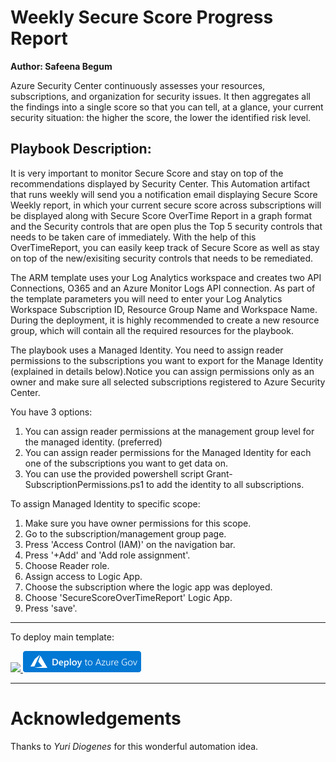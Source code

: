 # Weekly Secure Score Progress Report
**Author: Safeena Begum**

Azure Security Center continuously assesses your resources, subscriptions, and organization for security issues. It then aggregates all the findings into a single score so that you can tell, at a glance, your current security situation: the higher the score, the lower the identified risk level. 

## Playbook Description: 
It is very important to monitor Secure Score and stay on top of the recommendations displayed by Security Center. This Automation artifact that runs weekly will send you a notification email displaying Secure Score Weekly report, in which your current secure score across subscriptions will be displayed along with Secure Score OverTime Report in a graph format and the Security controls that are open plus the Top 5 security controls that needs to be taken care of immediately. With the help of this OverTimeReport, you can easily keep track of Secure Score as well as stay on top of the new/exisiting security controls that needs to be remediated. 

The ARM template uses your Log Analytics workspace and creates two API Connections, O365 and an Azure Monitor Logs API connection. As part of the template parameters you will need to enter your Log Analytics Workspace Subscription ID, Resource Group Name and Workspace Name.  During the deployment, it is highly recommended to create a new resource group, which will contain all the required resources for the playbook. 

The playbook uses a Managed Identity. You need to assign reader permissions to the subscriptions you want to export for the Manage Identity (explained in details below).Notice you can assign permissions only as an owner and make sure all selected subscriptions registered to Azure Security Center.

You have 3 options:

1. You can assign reader permissions at the management group level for the managed identity. (preferred)
2. You can assign reader permissions for the Managed Identity for each one of the subscriptions you want to get data on.
3. You can use the provided powershell script Grant-SubscriptionPermissions.ps1 to add the identity to all subscriptions.

To assign Managed Identity to specific scope: 
1. Make sure you have owner permissions for this scope.
2. Go to the subscription/management group page.
3. Press 'Access Control (IAM)' on the navigation bar.
4. Press '+Add' and 'Add role assignment'.
5. Choose Reader role.
6. Assign access to Logic App.
7. Choose the subscription where the logic app was deployed.
8. Choose 'SecureScoreOverTimeReport' Logic App.
9. Press 'save'.


***

To deploy main template:

<a href="https://portal.azure.com/#create/Microsoft.Template/uri/https%3A%2F%2Fraw.githubusercontent.com%2FAzure%2FAzure-Security-Center%2Fmaster%2FWorkflow%2520automation%2FSecureScoreOverTimeReport%2Fazuredeploy.json" target="_blank">
    <img src="https://aka.ms/deploytoazurebutton"/>
</a>
<a href="https://portal.azure.com/#create/Microsoft.Template/uri/https%3A%2F%2Fraw.githubusercontent.com%2FAzure%2FAzure-Security-Center%2Fmaster%2FWorkflow%2520automation%2FSecureScoreOverTimeReport%2Fazuredeploy.json" target="_blank">
<img src="https://raw.githubusercontent.com/Azure/azure-quickstart-templates/master/1-CONTRIBUTION-GUIDE/images/deploytoazuregov.png"/>
</a> 

***

# Acknowledgements
Thanks to *Yuri Diogenes* for this wonderful automation idea. <br>
